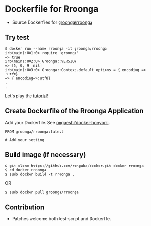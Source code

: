 # Dockerfile for Rroonga

* Source Dockerfiles for [groonga/rroonga](https://hub.docker.com/r/groonga/rroonga/)

## Try test

```
$ docker run --name rroonga -it groonga/rroonga
irb(main):001:0> require 'groonga'
=> true
irb(main):002:0> Groonga::VERSION
=> [5, 0, 9, nil]
irb(main):003:0> Groonga::Context.default_options = {:encoding => :utf8}
=> {:encoding=>:utf8}
.
.
```

Let's play the [tutorial](http://ranguba.org/rroonga/en/file.tutorial.html)!

## Create Dockerfile of the Rroonga Application

Add your Dockerfile. See [ongaeshi/docker-honyomi](https://github.com/ongaeshi/docker-honyomi).

```
FROM groonga/rroonga:latest

# Add your setting
```

## Build image (if necessary)

```
$ git clone https://github.com/ranguba/docker.git docker-rroonga
$ cd docker-rroonga
$ sudo docker build -t rroonga .
```

OR

```
$ sudo docker pull groonga/rroonga
```

## Contribution

- Patches welcome both test-script and Dockerfile.
